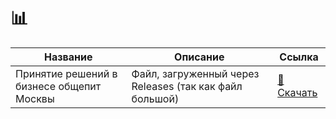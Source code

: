 # 📊 

| Название                | Описание                      | Ссылка |
|---------------------|--------------------------------|------|
| Принятие решений в бизнесе общепит Москвы | Файл, загруженный через Releases (так как файл большой) | [🔗 Скачать](https://github.com/Akim-norfeg/Portfolio/releases/download/v1.0/Decision-making.in.business.ipynb) |
